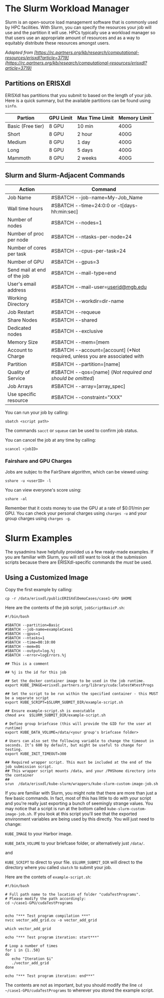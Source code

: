 # The Slurm Workload Manager
Slurm is an open-source load management software that is commonly used by HPC facilities. With Slurm, you can specify the resources your job will use and the partition it will use. HPCs typically use a workload manager so that users use an appropriate amount of resources and as a way to equitably distribute these resources amongst users. 

*Adapted from [https://rc.partners.org/kb/research/computational-resources/erisxdl?article=3719](https://rc.partners.org/kb/research/computational-resources/erisxdl?article=3719)*
## Partitions on ERISXdl
ERISXdl has partitions that you submit to based on the length of your job. Here is a quick summary, but the available partitions can be found using `sinfo`.

| Partion | GPU Limit | Max Time Limit | Memory Limit|
| ---- | ----- | ----- | -------|
Basic (Free tier) |  	8 GPU| 	10 min| 	400G|
Short |  	8 GPU| 	2 hour| 	400G|
Medium |  	8 GPU| 	1 day| 	400G|
Long  | 	8 GPU |	5 days| 	400G|
Mammoth |  	8 GPU| 	2 weeks|	400G |

## Slurm and Slurm-Adjacent Commands
| Action | Command |
| ------ | ------- |
|Job Name   	| #SBATCH --job-name=My-Job_Name|
|Wall time hours  	| #SBATCH --time=24:0:0   or -t[days-hh:min:sec]|
|Number of nodes   	| #SBATCH --nodes=1|
|Number of proc per node   	| #SBATCH --ntasks-per-node=24|
|Number of cores per task   	| #SBATCH --cpus-per-task=24|
|Number of GPU 	| #SBATCH --gpus=3|
|Send mail at end of the job 	| #SBATCH --mail-type=end|
|User's email address   	| #SBATCH --mail-user=userid@mgb.edu|
|Working Directory  	| #SBATCH --workdir=dir-name|
|Job Restart  	| #SBATCH --requeue|
|Share Nodes  	| #SBATCH --shared|
|Dedicated nodes  	| #SBATCH --exclusive|
|Memory Size    	| #SBATCH --mem=[mem |M|G|T] or --mem-per-cpu|
|Account to Charge   	| #SBATCH --account=[account] (*Not required, unless you are associated with |several accounts and need to specify one in particular*)
|Partition 	| #SBATCH --partition=[name]|
|Quality of Service 	| #SBATCH --qos=[name] (*Not required and should be omitted*)|
|Job Arrays    	| #SBATCH --array=[array_spec]|
|Use specific resource  	| #SBATCH --constraint="XXX"|

You can run your job by calling:

`sbatch <script path>`

The commands `sacct` or `squeue` can be used to confirm job status.

You can cancel the job at any time by calling:

`scancel <jobID>`

### Fairshare and GPU Charges
Jobs are subjec to the FairShare algorithm, which can be viewed using:

`sshare -u <userID> -l`

You can view everyone's score using:

`sshare -al`

Remember that it costs money to use the GPU at a rate of $0.01/min per GPU. You can check your personal charges using `charges -u` and your group charges using `charges -g`. 

# Slurm Examples
The sysadmins have helpfully provided us a few ready-made examples. If you are familiar with Slurm, you will still want to look at the submission scripts because there are ERISXdl-specific commands the *must* be used.
## Using a Customized Image
Copy the first example by calling:

`cp -r /data/erisxdl/publicERISXdlDemoCases/case1-GPU $HOME`

Here are the contents of the job script, `jobScriptBasicP.sh`:

```{bash}
#!/bin/bash

#SBATCH --partition=Basic
#SBATCH --job-name=exampleCase1
#SBATCH --gpus=1
#SBATCH --ntasks=1
#SBATCH --time=00:10:00
#SBATCH --mem=8G
#SBATCH --output=log.%j
#SBATCH --error=logErrors.%j

## This is a comment

## %j is the id for this job

## Set the docker container image to be used in the job runtime.
export KUBE_IMAGE=erisxdl.partners.org/library/cuda:latestWtestProgs

## Set the script to be run within the specified container - this MUST be a separate script
export KUBE_SCRIPT=$SLURM_SUBMIT_DIR/example-script.sh

## Ensure example-script.sh is executable
chmod a+x  $SLURM_SUBMIT_DIR/example-script.sh

# Define group briefcase (this will provide the GID for the user at runtime)
export KUBE_DATA_VOLUME=/data/<your group's briefcase folder>

# Users can also set the following variable to change the timeout in seconds. It’s 600 by default, but might be useful to change for testing.
export KUBE_INIT_TIMEOUT=300

## Required wrapper script. This must be included at the end of the job submission script.
## This wrapper script mounts /data, and your /PHShome directory into the container 
##
srun  /data/erisxdl/kube-slurm/wrappers/kube-slurm-custom-image-job.sh
```

If you are familiar with Slurm, you might note that there are more than just a few basic commands. In fact, most of this has little to do with your script and you're really just exporting a bunch of seemingly strange values. You may notice that a script is run at the bottom called `kube-slurm-custom-image-job.sh`. If you look at this script you'll see that the exported environment variables are being used by this directly. You will just need to change:

`KUBE_IMAGE` to your Harbor image.

`KUBE_DATA_VOLUME` to your briefcase folder, or alternatively just `/data/`.

and

`KUBE_SCRIPT` to direct to your file. `$SLURM_SUBMIT_DIR` will direct to the directory where you called `sbatch` to submit your job.

Here are the contets of `example-script.sh`:

```{bash}
#!/bin/bash

# Full path name to the location of folder "cudaTestPrograms".
# Please modify the path accordingly:
cd ~/case1-GPU/cudaTestPrograms


echo "*** Test program compilation ***" 
nvcc vector_add_grid.cu -o vector_add_grid

which vector_add_grid

echo "*** Test program iteration: start***" 

# Loop a number of times 
for i in {1..50}
do
   echo "Iteration $i"
   ./vector_add_grid
done

echo "*** Test program iteration: end***"
```

The contents are not as important, but you should modify the line `cd ~/case1-GPU/cudaTestPrograms` to wherever you stored the example script. 